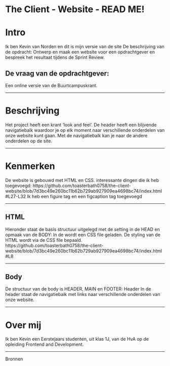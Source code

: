 # The Client - Website - READ ME!

<h1>Intro</h1>
Ik ben Kevin van Norden en dit is mijn versie van de site
De beschrijving van de opdracht:
Ontwerp en maak een website voor een opdrachtgever en bespreek het resultaat tijdens de Sprint Review.
<h2>De vraag van de opdrachtgever:</h2>
Een online versie van de Buurtcampuskrant.
<hr>


<h1>Beschrijving</h1>
Het project heeft een krant ‘look and feel’.
De header heeft een blijvende navigatiebalk waardoor je op elk moment naar verschillende onderdelen van onze website kunt gaan.
Met de navigatiebalk kan je naar de andere onderdelen op de site.
<hr>

<h1>Kenmerken</h1>
De website is gebouwd met HTML en CSS.
interessante dingen die ik heb toegevoegd:
https://github.com/toasterbath0758/the-client-website/blob/7d3bc49e260bc11b62b729ab927909ea4698bc74/index.html#L27-L32
Ik heb een figure tag en een figcaption tag toegevoegd
<hr>

<h2>HTML</h2>
Hieronder staat de basis structuur uitgelegd met de setting in de HEAD en opmaak van de BODY:
In de <head> wordt een CSS file geladen. De styling van de HTML wordt via de CSS file bepaald.
https://github.com/toasterbath0758/the-client-website/blob/7d3bc49e260bc11b62b729ab927909ea4698bc74/index.html#L8
<hr>

<h2>Body</h2>
De structuur van de body is HEADER, MAIN en FOOTER:
Header
In de header staat de navigatiebalk met links naar verschillende onderdelen van onze website.
<hr>

<h1>Over mij</h1>
Ik ben Kevin een Eerstejaars studenten, uit klas 1J, van de HvA op de opleiding Frontend and Development.
<hr>

Bronnen

